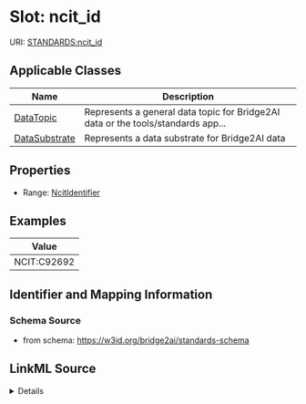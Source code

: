 # Slot: ncit_id

URI: [STANDARDS:ncit_id](https://w3id.org/bridge2ai/standards-schema/ncit_id)



<!-- no inheritance hierarchy -->




## Applicable Classes

| Name | Description |
| --- | --- |
[DataTopic](DataTopic.md) | Represents a general data topic for Bridge2AI data or the tools/standards app...
[DataSubstrate](DataSubstrate.md) | Represents a data substrate for Bridge2AI data






## Properties

* Range: [NcitIdentifier](NcitIdentifier.md)








## Examples

| Value |
| --- |
| NCIT:C92692 |

## Identifier and Mapping Information







### Schema Source


* from schema: https://w3id.org/bridge2ai/standards-schema




## LinkML Source

<details>
```yaml
name: ncit_id
examples:
- value: NCIT:C92692
from_schema: https://w3id.org/bridge2ai/standards-schema
rank: 1000
values_from:
- NCIT
alias: ncit_id
domain_of:
- DataTopic
- DataSubstrate
range: ncit_identifier

```
</details>